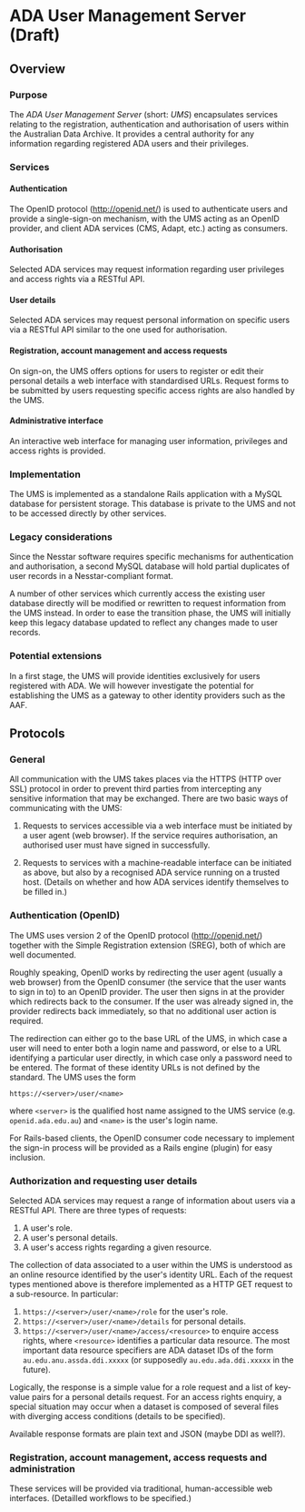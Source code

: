 # ADA User Management Server (Draft)

## Overview

### Purpose

The *ADA User Management Server* (short: *UMS*) encapsulates services relating to the registration, authentication and authorisation of users within the Australian Data Archive.  It provides a central authority for any information regarding registered ADA users and their privileges.

### Services

#### Authentication

The OpenID protocol (<http://openid.net/>) is used to authenticate users and provide a single-sign-on mechanism, with the UMS acting as an OpenID provider, and client ADA services (CMS, Adapt, etc.) acting as consumers.

#### Authorisation

Selected ADA services may request information regarding user privileges and access rights via a RESTful API.

#### User details

Selected ADA services may request personal information on specific users via a RESTful API similar to the one used for authorisation.

#### Registration, account management and access requests

On sign-on, the UMS offers options for users to register or edit their personal details a web interface with standardised URLs. Request forms to be submitted by users requesting specific access rights are also handled by the UMS.

#### Administrative interface

An interactive web interface for managing user information, privileges and access rights is provided.

### Implementation

The UMS is implemented as a standalone Rails application with a MySQL database for persistent storage. This database is private to the UMS and not to be accessed directly by other services.

### Legacy considerations

Since the Nesstar software requires specific mechanisms for authentication and authorisation, a second MySQL database will hold partial duplicates of user records in a Nesstar-compliant format.

A number of other services which currently access the existing user database directly will be modified or rewritten to request information from the UMS instead. In order to ease the transition phase, the UMS will initially keep this legacy database updated to reflect any changes made to user records.

### Potential extensions

In a first stage, the UMS will provide identities exclusively for users registered with ADA. We will however investigate the potential for establishing the UMS as a gateway to other identity providers such as the AAF.


## Protocols

### General

All communication with the UMS takes places via the HTTPS (HTTP over SSL) protocol in order to prevent third parties from intercepting any sensitive information that may be exchanged. There are two basic ways of communicating with the UMS:

1. Requests to services accessible via a web interface must be initiated by a user agent (web browser). If the service requires authorisation, an authorised user must have signed in successfully.

2. Requests to services with a machine-readable interface can be initiated as above, but also by a recognised ADA service running on a trusted host. (Details on whether and how ADA services identify themselves to be filled in.)

### Authentication (OpenID)

The UMS uses version 2 of the OpenID protocol (<http://openid.net/>) together with the Simple Registration extension (SREG), both of which are well documented.

Roughly speaking, OpenID works by redirecting the user agent (usually a web browser) from the OpenID consumer (the service that the user wants to sign in to) to an OpenID provider. The user then signs in at the provider which redirects back to the consumer. If the user was already signed in, the provider redirects back immediately, so that no additional user action is required.

The redirection can either go to the base URL of the UMS, in which case a user will need to enter both a login name and password, or else to a URL identifying a particular user directly, in which case only a password need to be entered. The format of these identity URLs is not defined by the standard. The UMS uses the form 

    https://<server>/user/<name>

where `<server>` is the qualified host name assigned to the UMS service (e.g. `openid.ada.edu.au`) and `<name>` is the user's login name.

For Rails-based clients, the OpenID consumer code necessary to implement the sign-in process will be provided as a Rails engine (plugin) for easy inclusion.

### Authorization and requesting user details

Selected ADA services may request a range of information about users via a RESTful API. There are three types of requests:

1. A user's role.
2. A user's personal details.
3. A user's access rights regarding a given resource.

The collection of data associated to a user within the UMS is understood as an online resource identified by the user's identity URL. Each of the request types mentioned above is therefore implemented as a HTTP GET request to a sub-resource. In particular:

1. `https://<server>/user/<name>/role` for the user's role.
2. `https://<server>/user/<name>/details` for personal details.
3. `https://<server>/user/<name>/access/<resource>` to enquire access rights, where `<resource>` identifies a particular data resource. The most important data resource specifiers are ADA dataset IDs of the form `au.edu.anu.assda.ddi.xxxxx` (or supposedly `au.edu.ada.ddi.xxxxx` in the future).

Logically, the response is a simple value for a role request and a list of key-value pairs for a personal details request. For an access rights enquiry, a special situation may occur when a dataset is composed of several files with diverging access conditions (details to be specified).

Available response formats are plain text and JSON (maybe DDI as well?).

### Registration, account management, access requests and administration

These services will be provided via traditional, human-accessible web interfaces. (Detailled workflows to be specified.)

